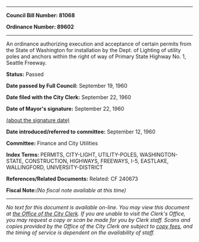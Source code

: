 

********

**Council Bill Number: 81068**
   
**Ordinance Number: 89602**
********

 An ordinance authorizing execution and acceptance of certain permits from the State of Washington for installation by the Dept. of Lighting of utility poles and anchors within the right of way of Primary State Highway No. 1, Seattle Freeway.

**Status:** Passed
   
**Date passed by Full Council:** September 19, 1960
   
**Date filed with the City Clerk:** September 22, 1960
   
**Date of Mayor's signature:** September 22, 1960
   
[(about the signature date)](/~public/approvaldate.htm)
   
   
   
**Date introduced/referred to committee:** September 12, 1960
   
**Committee:** Finance and City Utilities
   
   
**Index Terms:** PERMITS, CITY-LIGHT, UTILITY-POLES, WASHINGTON-STATE, CONSTRUCTION, HIGHWAYS, FREEWAYS, I-5, EASTLAKE, WALLINGFORD, UNIVERSITY-DISTRICT

**References/Related Documents:** Related: CF 240673

**Fiscal Note:**_(No fiscal note available at this time)_
********

_No text for this document is available on-line. You may view this document at [the Office of the City Clerk](http://www.seattle.gov/leg/clerk/contactUs.htm). If you are unable to visit the Clerk's Office, you may request a copy or scan be made for you by Clerk staff. Scans and copies provided by the Office of the City Clerk are subject to [copy fees](http://clerk.seattle.gov/~public/clerkfees.htm), and the timing of service is dependent on the availability of staff._

